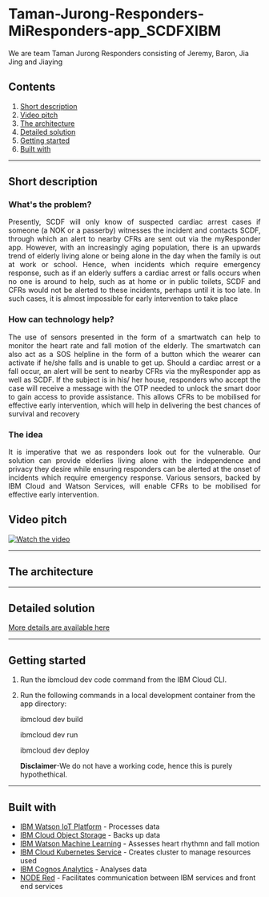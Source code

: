 # Taman-Jurong-Responders-MiResponders-app_SCDFXIBM
We are team Taman Jurong Responders consisting of Jeremy, Baron, Jia Jing and Jiaying


## Contents

1. [Short description](#short-description)
1. [Video pitch](#video-pitch)
1. [The architecture](#the-architecture)
1. [Detailed solution](#detailed-solution)
1. [Getting started](#getting-started)
1. [Built with](#built-with)
___________________________________________________________________________________
## Short description

### What's the problem?

<p align="justify">
Presently, SCDF will only know of suspected cardiac arrest cases if someone (a NOK or a passerby) witnesses the incident and contacts SCDF, through which an alert to nearby CFRs are sent out via the myResponder app. However, with an increasingly aging population, there is an upwards trend of elderly living alone or being alone in the day when the family is out at work or school. Hence, when incidents which require emergency response, such as if an elderly suffers a cardiac arrest or falls occurs when no one is around to help, such as at home or in public toilets, SCDF and CFRs would not be alerted to these incidents, perhaps until it is too late. In such cases, it is almost impossible for early intervention to take place </p>

### How can technology help?

<p align="justify">
The use of sensors presented in the form of a smartwatch can help to monitor the heart rate and fall motion of the elderly. The smartwatch can also act as a SOS helpline in the form of a button which the wearer can activate if he/she falls and is unable to get up. Should a cardiac arrest or a fall occur, an alert will be sent to nearby CFRs via the myResponder app as well as SCDF.  If the subject is in his/ her house, responders who accept the case will receive a message with the OTP needed to unlock the smart door to gain access to provide assistance. This allows CFRs to be mobilised for effective early intervention, which will help in delivering the best chances of survival and recovery</p>

### The idea

<p align="justify">
It is imperative that we as responders look out for the vulnerable. Our solution can provide elderlies living alone with the independence and privacy they desire while ensuring responders can be alerted at the onset of incidents which require emergency response. Various sensors, backed by IBM Cloud and Watson Services, will enable CFRs to be mobilised for effective early intervention. </p>

## Video pitch
[![Watch the video](https://github.com/jyjyshen/Taman-Jurong-Responders-Miresponder-app_SCDFXIBM/blob/master/images/KyZdkCT%20-%20Imgur.png)](https://youtu.be/Frp_PKU5InY)
__________________________________________________________________________________

## The architecture

__________________________________________________________________________________

## Detailed solution
[More details are available here](DESCRIPTION.MD)
__________________________________________________________________________________

## Getting started
1. Run the ibmcloud dev code <miResponders> command from the IBM Cloud CLI.
2. Run the following commands in a local development container from the app directory:
  
   ibmcloud dev build

   ibmcloud dev run

   ibmcloud dev deploy
   
   **Disclaimer**-We do not have a working code, hence this is purely hypothethical.

_________________________________________________________________________________

## Built with

* [IBM Watson IoT Platform](https://cloud.ibm.com/catalog?search=internet%20of%20things#search_results) - Processes data
* [IBM Cloud Object Storage](https://cloud.ibm.com/catalog?search=object%20storage%20#search_results) - Backs up data
* [IBM Watson Machine Learning](https://cloud.ibm.com/catalog?search=machine%20learning#search_results) - Assesses heart rhythmn and fall motion
* [IBM Cloud Kubernetes Service](https://cloud.ibm.com/catalog?search=cloud%20kubernates#search_results) - Creates cluster to manage resources used 
* [IBM Cognos Analytics](https://www.ibm.com/sg-en/products/cognos-analytics) - Analyses data
* [NODE Red](https://nodered.org/) - Facilitates communication between IBM services and front end services

